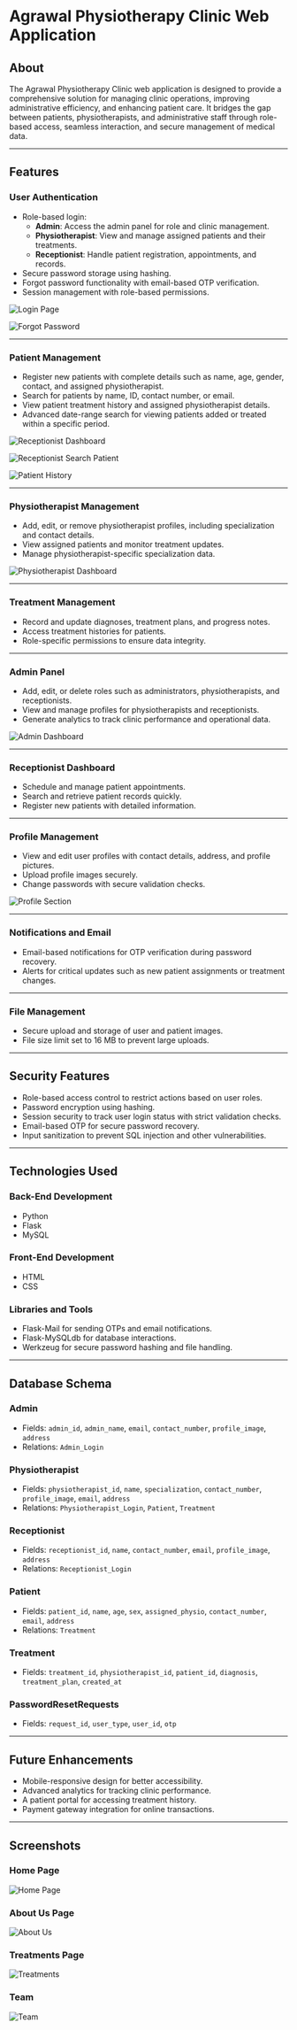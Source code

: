 # Agrawal Physiotherapy Clinic Web Application

## About
The Agrawal Physiotherapy Clinic web application is designed to provide a comprehensive solution for managing clinic operations, improving administrative efficiency, and enhancing patient care. It bridges the gap between patients, physiotherapists, and administrative staff through role-based access, seamless interaction, and secure management of medical data.

---

## Features

### User Authentication
- Role-based login:
  - **Admin**: Access the admin panel for role and clinic management.
  - **Physiotherapist**: View and manage assigned patients and their treatments.
  - **Receptionist**: Handle patient registration, appointments, and records.
- Secure password storage using hashing.
- Forgot password functionality with email-based OTP verification.
- Session management with role-based permissions.

![Login Page](https://github.com/aryanshailech/Physiotherapy-Clinic-Web-Application/blob/main/Readme_img/login.png)

![Forgot Password](https://github.com/aryanshailech/Physiotherapy-Clinic-Web-Application/blob/main/Readme_img/forgot%20password.png)

---

### Patient Management
- Register new patients with complete details such as name, age, gender, contact, and assigned physiotherapist.
- Search for patients by name, ID, contact number, or email.
- View patient treatment history and assigned physiotherapist details.
- Advanced date-range search for viewing patients added or treated within a specific period.

![Receptionist Dashboard](https://github.com/aryanshailech/Physiotherapy-Clinic-Web-Application/blob/main/Readme_img/receptionist%20dashboard.png)

![Receptionist Search Patient](https://github.com/aryanshailech/Physiotherapy-Clinic-Web-Application/blob/main/Readme_img/receptionist%20search%20patient.png)

![Patient History](https://github.com/aryanshailech/Physiotherapy-Clinic-Web-Application/blob/main/Readme_img/patient%20history.png)

---

### Physiotherapist Management
- Add, edit, or remove physiotherapist profiles, including specialization and contact details.
- View assigned patients and monitor treatment updates.
- Manage physiotherapist-specific specialization data.

![Physiotherapist Dashboard](https://github.com/aryanshailech/Physiotherapy-Clinic-Web-Application/blob/main/Readme_img/physiotherapist%20dashboard.png)

---

### Treatment Management
- Record and update diagnoses, treatment plans, and progress notes.
- Access treatment histories for patients.
- Role-specific permissions to ensure data integrity.

---

### Admin Panel
- Add, edit, or delete roles such as administrators, physiotherapists, and receptionists.
- View and manage profiles for physiotherapists and receptionists.
- Generate analytics to track clinic performance and operational data.

![Admin Dashboard](https://github.com/aryanshailech/Physiotherapy-Clinic-Web-Application/blob/main/Readme_img/admin%20dashboard.png)

---

### Receptionist Dashboard
- Schedule and manage patient appointments.
- Search and retrieve patient records quickly.
- Register new patients with detailed information.

---

### Profile Management
- View and edit user profiles with contact details, address, and profile pictures.
- Upload profile images securely.
- Change passwords with secure validation checks.

![Profile Section](https://github.com/aryanshailech/Physiotherapy-Clinic-Web-Application/blob/main/Readme_img/profile.png)

---

### Notifications and Email
- Email-based notifications for OTP verification during password recovery.
- Alerts for critical updates such as new patient assignments or treatment changes.

---

### File Management
- Secure upload and storage of user and patient images.
- File size limit set to 16 MB to prevent large uploads.

---

## Security Features
- Role-based access control to restrict actions based on user roles.
- Password encryption using hashing.
- Session security to track user login status with strict validation checks.
- Email-based OTP for secure password recovery.
- Input sanitization to prevent SQL injection and other vulnerabilities.

---

## Technologies Used

### Back-End Development
- Python
- Flask
- MySQL

### Front-End Development
- HTML
- CSS

### Libraries and Tools
- Flask-Mail for sending OTPs and email notifications.
- Flask-MySQLdb for database interactions.
- Werkzeug for secure password hashing and file handling.

---

## Database Schema

### Admin
- Fields: `admin_id`, `admin_name`, `email`, `contact_number`, `profile_image`, `address`
- Relations: `Admin_Login`

### Physiotherapist
- Fields: `physiotherapist_id`, `name`, `specialization`, `contact_number`, `profile_image`, `email`, `address`
- Relations: `Physiotherapist_Login`, `Patient`, `Treatment`

### Receptionist
- Fields: `receptionist_id`, `name`, `contact_number`, `email`, `profile_image`, `address`
- Relations: `Receptionist_Login`

### Patient
- Fields: `patient_id`, `name`, `age`, `sex`, `assigned_physio`, `contact_number`, `email`, `address`
- Relations: `Treatment`

### Treatment
- Fields: `treatment_id`, `physiotherapist_id`, `patient_id`, `diagnosis`, `treatment_plan`, `created_at`

### PasswordResetRequests
- Fields: `request_id`, `user_type`, `user_id`, `otp`

---

## Future Enhancements
- Mobile-responsive design for better accessibility.
- Advanced analytics for tracking clinic performance.
- A patient portal for accessing treatment history.
- Payment gateway integration for online transactions.

---

## Screenshots

### Home Page
![Home Page](https://github.com/aryanshailech/Physiotherapy-Clinic-Web-Application/blob/main/Readme_img/home%20page.png)

### About Us Page
![About Us](https://github.com/aryanshailech/Physiotherapy-Clinic-Web-Application/blob/main/Readme_img/about%20us.png)

### Treatments Page
![Treatments](https://github.com/aryanshailech/Physiotherapy-Clinic-Web-Application/blob/main/Readme_img/treatments.png)

### Team
![Team](https://github.com/aryanshailech/Physiotherapy-Clinic-Web-Application/blob/main/Readme_img/team.png)


